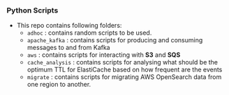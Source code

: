 ### Python Scripts

- This repo contains following folders:
  - `adhoc` : contains random scripts to be used.
  - `apache_kafka` : contains scripts for producing and consuming messages to and from Kafka
  - `aws` : contains scripts for interacting with **S3** and **SQS**
  - `cache_analysis` : contains scripts for analysing what should be the optimum TTL for ElastiCache based on how frequent are the events
  - `migrate` : contains scripts for migrating AWS OpenSearch data from one region to another.